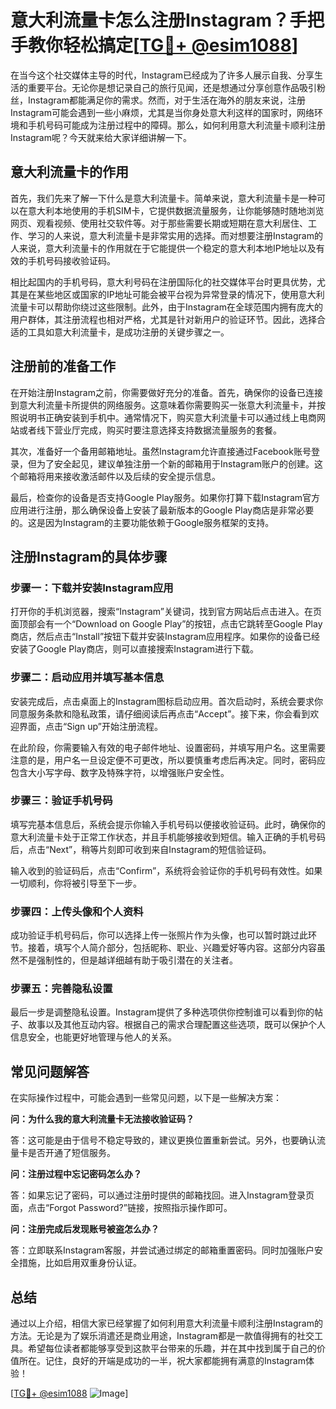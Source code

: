 # 意大利流量卡怎么注册Instagram？手把手教你轻松搞定[[TG💪+ @esim1088](https://t.me/s/esim1088)]

在当今这个社交媒体主导的时代，Instagram已经成为了许多人展示自我、分享生活的重要平台。无论你是想记录自己的旅行见闻，还是想通过分享创意作品吸引粉丝，Instagram都能满足你的需求。然而，对于生活在海外的朋友来说，注册Instagram可能会遇到一些小麻烦，尤其是当你身处意大利这样的国家时，网络环境和手机号码可能成为注册过程中的障碍。那么，如何利用意大利流量卡顺利注册Instagram呢？今天就来给大家详细讲解一下。

## 意大利流量卡的作用

首先，我们先来了解一下什么是意大利流量卡。简单来说，意大利流量卡是一种可以在意大利本地使用的手机SIM卡，它提供数据流量服务，让你能够随时随地浏览网页、观看视频、使用社交软件等。对于那些需要长期或短期在意大利居住、工作、学习的人来说，意大利流量卡是非常实用的选择。而对想要注册Instagram的人来说，意大利流量卡的作用就在于它能提供一个稳定的意大利本地IP地址以及有效的手机号码接收验证码。

相比起国内的手机号码，意大利号码在注册国际化的社交媒体平台时更具优势，尤其是在某些地区或国家的IP地址可能会被平台视为异常登录的情况下，使用意大利流量卡可以帮助你绕过这些限制。此外，由于Instagram在全球范围内拥有庞大的用户群体，其注册流程也相对严格，尤其是针对新用户的验证环节。因此，选择合适的工具如意大利流量卡，是成功注册的关键步骤之一。

## 注册前的准备工作

在开始注册Instagram之前，你需要做好充分的准备。首先，确保你的设备已连接到意大利流量卡所提供的网络服务。这意味着你需要购买一张意大利流量卡，并按照说明书正确安装到手机中。通常情况下，购买意大利流量卡可以通过线上电商网站或者线下营业厅完成，购买时要注意选择支持数据流量服务的套餐。

其次，准备好一个备用邮箱地址。虽然Instagram允许直接通过Facebook账号登录，但为了安全起见，建议单独注册一个新的邮箱用于Instagram账户的创建。这个邮箱将用来接收激活邮件以及后续的安全提示信息。

最后，检查你的设备是否支持Google Play服务。如果你打算下载Instagram官方应用进行注册，那么确保设备上安装了最新版本的Google Play商店是非常必要的。这是因为Instagram的主要功能依赖于Google服务框架的支持。

## 注册Instagram的具体步骤

### 步骤一：下载并安装Instagram应用

打开你的手机浏览器，搜索“Instagram”关键词，找到官方网站后点击进入。在页面顶部会有一个“Download on Google Play”的按钮，点击它跳转至Google Play商店，然后点击“Install”按钮下载并安装Instagram应用程序。如果你的设备已经安装了Google Play商店，则可以直接搜索Instagram进行下载。

### 步骤二：启动应用并填写基本信息

安装完成后，点击桌面上的Instagram图标启动应用。首次启动时，系统会要求你同意服务条款和隐私政策，请仔细阅读后再点击“Accept”。接下来，你会看到欢迎界面，点击“Sign up”开始注册流程。

在此阶段，你需要输入有效的电子邮件地址、设置密码，并填写用户名。这里需要注意的是，用户名一旦设定便不可更改，所以要慎重考虑后再决定。同时，密码应包含大小写字母、数字及特殊字符，以增强账户安全性。

### 步骤三：验证手机号码

填写完基本信息后，系统会提示你输入手机号码以便接收验证码。此时，确保你的意大利流量卡处于正常工作状态，并且手机能够接收到短信。输入正确的手机号码后，点击“Next”，稍等片刻即可收到来自Instagram的短信验证码。

输入收到的验证码后，点击“Confirm”，系统将会验证你的手机号码有效性。如果一切顺利，你将被引导至下一步。

### 步骤四：上传头像和个人资料

成功验证手机号码后，你可以选择上传一张照片作为头像，也可以暂时跳过此环节。接着，填写个人简介部分，包括昵称、职业、兴趣爱好等内容。这部分内容虽然不是强制性的，但是越详细越有助于吸引潜在的关注者。

### 步骤五：完善隐私设置

最后一步是调整隐私设置。Instagram提供了多种选项供你控制谁可以看到你的帖子、故事以及其他互动内容。根据自己的需求合理配置这些选项，既可以保护个人信息安全，也能更好地管理与他人的关系。

## 常见问题解答

在实际操作过程中，可能会遇到一些常见问题，以下是一些解决方案：

**问：为什么我的意大利流量卡无法接收验证码？**

答：这可能是由于信号不稳定导致的，建议更换位置重新尝试。另外，也要确认流量卡是否开通了短信服务。

**问：注册过程中忘记密码怎么办？**

答：如果忘记了密码，可以通过注册时提供的邮箱找回。进入Instagram登录页面，点击“Forgot Password?”链接，按照指示操作即可。

**问：注册完成后发现账号被盗怎么办？**

答：立即联系Instagram客服，并尝试通过绑定的邮箱重置密码。同时加强账户安全措施，比如启用双重身份认证。

## 总结

通过以上介绍，相信大家已经掌握了如何利用意大利流量卡顺利注册Instagram的方法。无论是为了娱乐消遣还是商业用途，Instagram都是一款值得拥有的社交工具。希望每位读者都能够享受到这款平台带来的乐趣，并在其中找到属于自己的价值所在。记住，良好的开端是成功的一半，祝大家都能拥有满意的Instagram体验！

[[TG💪+ @esim1088](https://t.me/s/esim1088) ![Image](https://i.postimg.cc/4NQfJmqS/Snipaste-2025-05-13-00-14-12.png)]